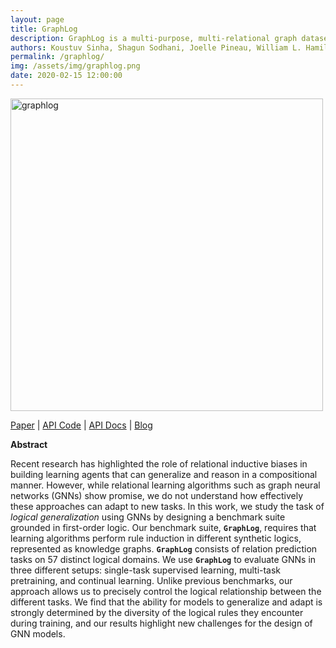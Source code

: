 ```yaml
---
layout: page
title: GraphLog
description: GraphLog is a multi-purpose, multi-relational graph dataset built using rules grounded in first-order logic.
authors: Koustuv Sinha, Shagun Sodhani, Joelle Pineau, William L. Hamilton
permalink: /graphlog/
img: /assets/img/graphlog.png
date: 2020-02-15 12:00:00
---
```


<img src="{{ '/assets/img/graphlog.png' | prepend: site.baseurl | prepend: site.url }}" alt="graphlog" width="500"/>

[Paper](https://arxiv.org/pdf/2003.06560.pdf) \| [API Code](https://github.com/facebookresearch/GraphLog) \| [API Docs](https://graphlog.readthedocs.io/en/latest/) \| [Blog](/about-graphlog/)


**Abstract**

Recent research has highlighted the role of relational inductive biases in building learning agents that can generalize and reason in a compositional manner. However, while relational learning algorithms such as graph neural networks (GNNs) show promise, we do not understand how effectively these approaches can adapt to new tasks. In this work, we study the task of _logical generalization_ using GNNs by designing a benchmark suite grounded in first-order logic. 
Our benchmark suite, **`GraphLog`**, requires that learning algorithms perform rule induction in different synthetic logics, represented as knowledge graphs. **`GraphLog`** consists of relation prediction tasks on 57 distinct logical domains.
We use **`GraphLog`** to evaluate GNNs in three different setups: single-task supervised learning, multi-task pretraining, and continual learning. Unlike previous benchmarks, our approach allows us to precisely control the logical relationship between the different tasks. We find that the ability for models to generalize and adapt is strongly determined by the diversity of the logical rules they encounter during training, and our results highlight new challenges for the design of GNN models. 